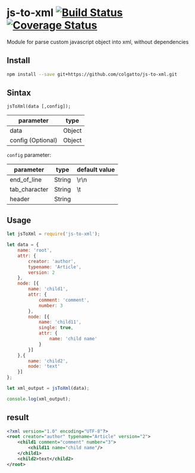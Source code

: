 # js-to-xml [![Build Status](https://travis-ci.com/colgatto/js-to-xml.svg?branch=master)](https://travis-ci.com/colgatto/js-to-xml) [![Coverage Status](https://coveralls.io/repos/github/colgatto/js-to-xml/badge.svg?branch=master)](https://coveralls.io/github/colgatto/js-to-xml?branch=master)
Module for parse custom javascript object into xml, without dependencies

## Install
```sh
npm install --save git+https://github.com/colgatto/js-to-xml.git
```

## Sintax
    jsToXml(data [,config]);
| parameter | type |
|-|-|
| data | Object |
| config (Optional) | Object |

`config` parameter:

| parameter | type | default value |
|-|-|-|
| end_of_line | String | \r\n |
| tab_character | String | \t |
| header | String | <?xml version="1.0" encoding="UTF-8"?> |


## Usage
```javascript
let jsToXml = require('js-to-xml');

let data = {
	name: 'root',
	attr: {
		creator: 'author',
		typename: 'Article',
		version: 2
	},
	node: [{
		name: 'child1',
		attr: {
			comment: 'comment',
			number: 3
		},
		node: [{
			name: 'child11',
			single: true,
			attr: {
				name: 'child name'
			}
		}]
	},{
		name: 'child2',
		node: 'text'
	}]
};

let xml_output = jsToXml(data);

console.log(xml_output);
```
## result
```xml
<?xml version="1.0" encoding="UTF-8"?>
<root creator="author" typename="Article" version="2">
	<child1 comment="comment" number="3">
		<child11 name="child name"/>
	</child1>
	<child2>text</child2>
</root>
```